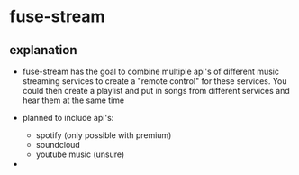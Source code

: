 # fuse-stream

## explanation

- fuse-stream has the goal to combine multiple api's of different music streaming services to create a "remote control" for these services. You could then create a playlist and put in songs from different services and hear them at the same time
- planned to include api's:
    - spotify (only possible with premium)
    - soundcloud
    - youtube music (unsure)
 
- 
